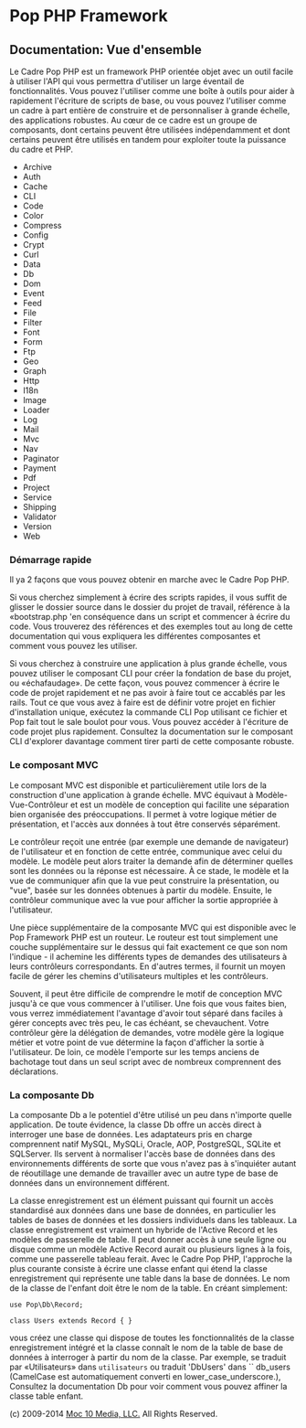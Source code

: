 Pop PHP Framework
=================

Documentation: Vue d'ensemble
-----------------------------

Le Cadre Pop PHP est un framework PHP orientée objet avec un outil
facile à utiliser l'API qui vous permettra d'utiliser un large éventail
de fonctionnalités. Vous pouvez l'utiliser comme une boîte à outils pour
aider à rapidement l'écriture de scripts de base, ou vous pouvez
l'utiliser comme un cadre à part entière de construire et de
personnaliser à grande échelle, des applications robustes. Au cœur de ce
cadre est un groupe de composants, dont certains peuvent être utilisées
indépendamment et dont certains peuvent être utilisés en tandem pour
exploiter toute la puissance du cadre et PHP.

-   Archive
-   Auth
-   Cache
-   CLI
-   Code
-   Color
-   Compress
-   Config
-   Crypt
-   Curl
-   Data
-   Db
-   Dom
-   Event
-   Feed
-   File
-   Filter
-   Font
-   Form
-   Ftp
-   Geo
-   Graph
-   Http
-   I18n
-   Image
-   Loader
-   Log
-   Mail
-   Mvc
-   Nav
-   Paginator
-   Payment
-   Pdf
-   Project
-   Service
-   Shipping
-   Validator
-   Version
-   Web

### Démarrage rapide

Il ya 2 façons que vous pouvez obtenir en marche avec le Cadre Pop PHP.

Si vous cherchez simplement à écrire des scripts rapides, il vous suffit
de glisser le dossier source dans le dossier du projet de travail,
référence à la «bootstrap.php 'en conséquence dans un script et
commencer à écrire du code. Vous trouverez des références et des
exemples tout au long de cette documentation qui vous expliquera les
différentes composantes et comment vous pouvez les utiliser.

Si vous cherchez à construire une application à plus grande échelle,
vous pouvez utiliser le composant CLI pour créer la fondation de base du
projet, ou «échafaudage». De cette façon, vous pouvez commencer à écrire
le code de projet rapidement et ne pas avoir à faire tout ce accablés
par les rails. Tout ce que vous avez à faire est de définir votre projet
en fichier d'installation unique, exécutez la commande CLI Pop utilisant
ce fichier et Pop fait tout le sale boulot pour vous. Vous pouvez
accéder à l'écriture de code projet plus rapidement. Consultez la
documentation sur le composant CLI d'explorer davantage comment tirer
parti de cette composante robuste.

### Le composant MVC

Le composant MVC est disponible et particulièrement utile lors de la
construction d'une application à grande échelle. MVC équivaut à
Modèle-Vue-Contrôleur et est un modèle de conception qui facilite une
séparation bien organisée des préoccupations. Il permet à votre logique
métier de présentation, et l'accès aux données à tout être conservés
séparément.

Le contrôleur reçoit une entrée (par exemple une demande de navigateur)
de l'utilisateur et en fonction de cette entrée, communique avec celui
du modèle. Le modèle peut alors traiter la demande afin de déterminer
quelles sont les données ou la réponse est nécessaire. À ce stade, le
modèle et la vue de communiquer afin que la vue peut construire la
présentation, ou "vue", basée sur les données obtenues à partir du
modèle. Ensuite, le contrôleur communique avec la vue pour afficher la
sortie appropriée à l'utilisateur.

Une pièce supplémentaire de la composante MVC qui est disponible avec le
Pop Framework PHP est un routeur. Le routeur est tout simplement une
couche supplémentaire sur le dessus qui fait exactement ce que son nom
l'indique - il achemine les différents types de demandes des
utilisateurs à leurs contrôleurs correspondants. En d'autres termes, il
fournit un moyen facile de gérer les chemins d'utilisateurs multiples et
les contrôleurs.

Souvent, il peut être difficile de comprendre le motif de conception MVC
jusqu'à ce que vous commencer à l'utiliser. Une fois que vous faites
bien, vous verrez immédiatement l'avantage d'avoir tout séparé dans
faciles à gérer concepts avec très peu, le cas échéant, se chevauchent.
Votre contrôleur gère la délégation de demandes, votre modèle gère la
logique métier et votre point de vue détermine la façon d'afficher la
sortie à l'utilisateur. De loin, ce modèle l'emporte sur les temps
anciens de bachotage tout dans un seul script avec de nombreux
comprennent des déclarations.

### La composante Db

La composante Db a le potentiel d'être utilisé un peu dans n'importe
quelle application. De toute évidence, la classe Db offre un accès
direct à interroger une base de données. Les adaptateurs pris en charge
comprennent natif MySQL, MySQLi, Oracle, AOP, PostgreSQL, SQLite et
SQLServer. Ils servent à normaliser l'accès base de données dans des
environnements différents de sorte que vous n'avez pas à s'inquiéter
autant de réoutillage une demande de travailler avec un autre type de
base de données dans un environnement différent.

La classe enregistrement est un élément puissant qui fournit un accès
standardisé aux données dans une base de données, en particulier les
tables de bases de données et les dossiers individuels dans les tableaux.
La classe enregistrement est vraiment un hybride de l'Active Record et
les modèles de passerelle de table. Il peut donner accès à une seule
ligne ou disque comme un modèle Active Record aurait ou plusieurs lignes
à la fois, comme une passerelle tableau ferait. Avec le Cadre Pop PHP,
l'approche la plus courante consiste à écrire une classe enfant qui étend
la classe enregistrement qui représente une table dans la base de données.
Le nom de la classe de l'enfant doit être le nom de la table. En
créant simplement:

    use Pop\Db\Record;

    class Users extends Record { }

vous créez une classe qui dispose de toutes les fonctionnalités de la
classe enregistrement intégré et la classe connaît le nom de la table
de base de données à interroger à partir du nom de la classe. Par
exemple, se traduit par «Utilisateurs» dans `utilisateurs` ou traduit
'DbUsers' dans `` db_users (CamelCase est automatiquement converti en
lower_case_underscore.), Consultez la documentation Db pour voir comment
vous pouvez affiner la classe table enfant.

\(c) 2009-2014 [Moc 10 Media, LLC.](http://www.moc10media.com) All
Rights Reserved.
